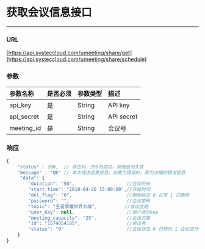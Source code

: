 # 获取会议信息接口

---

### URL

[https://api.systeccloud.com/umeeting/share/get](https://api.systeccloud.com/umeeting/share/schedule)

### 参数

| 参数名称 | 是否必须 | 参数类型 | 描述 |
| :--- | :--- | :--- | :--- |
| api\_key | 是 | String | API key |
| api\_secret | 是 | String | API secret |
| meeting\_id | 是 | String | 会议号 |

### 响应

```js
{
    "status" : 200,  // 状态码，200为成功，其他值为失败
    "message" : "OK" // 本次请求结果信息，如果为错误时，即为详细的错误信息
     "data": {
        "duration": "50",                   //会议时长
        "start_time": "2018-04-26 15:00:00",//开始时间
        "del_flag": "0",                    //删除标志 0 正常 1 已删除            
        "password": "",                     //会议密码
        "topic": "王者荣耀世界大战",          //会议主题
        "user_Key": null,                   //用户身份key 
        "meeting_capacity": "25",           //会议方数 
        "id": "1574054185",                 //会议号
        "status": "0"                       //会议状态 0 已预约 1 会议进行中 2 已取消 3 已结束 
    }
}
```



